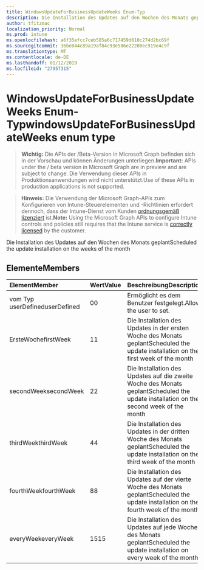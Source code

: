 ```yaml
---
title: WindowsUpdateForBusinessUpdateWeeks Enum-Typ
description: Die Installation des Updates auf den Wochen des Monats geplant
author: tfitzmac
localization_priority: Normal
ms.prod: intune
ms.openlocfilehash: a6f35efcc7ceb585a6c717459d810c274d2bc69f
ms.sourcegitcommit: 36be044c89a19af84c93e586e22200ec919e4c9f
ms.translationtype: MT
ms.contentlocale: de-DE
ms.lasthandoff: 01/12/2019
ms.locfileid: "27957315"
---
```

# <a name="windowsupdateforbusinessupdateweeks-enum-type"></a><span data-ttu-id="a8cdc-103">WindowsUpdateForBusinessUpdateWeeks Enum-Typ</span><span class="sxs-lookup"><span data-stu-id="a8cdc-103">windowsUpdateForBusinessUpdateWeeks enum type</span></span>

> <span data-ttu-id="a8cdc-104">**Wichtig:** Die APIs der /Beta-Version in Microsoft Graph befinden sich in der Vorschau und können Änderungen unterliegen.</span><span class="sxs-lookup"><span data-stu-id="a8cdc-104">**Important:** APIs under the / beta version in Microsoft Graph are in preview and are subject to change.</span></span> <span data-ttu-id="a8cdc-105">Die Verwendung dieser APIs in Produktionsanwendungen wird nicht unterstützt.</span><span class="sxs-lookup"><span data-stu-id="a8cdc-105">Use of these APIs in production applications is not supported.</span></span>

> <span data-ttu-id="a8cdc-106">**Hinweis:** Die Verwendung der Microsoft Graph-APIs zum Konfigurieren von Intune-Steuerelementen und -Richtlinien erfordert dennoch, dass der Intune-Dienst vom Kunden [ordnungsgemäß lizenziert](https://go.microsoft.com/fwlink/?linkid=839381) ist.</span><span class="sxs-lookup"><span data-stu-id="a8cdc-106">**Note:** Using the Microsoft Graph APIs to configure Intune controls and policies still requires that the Intune service is [correctly licensed](https://go.microsoft.com/fwlink/?linkid=839381) by the customer.</span></span>

<span data-ttu-id="a8cdc-107">Die Installation des Updates auf den Wochen des Monats geplant</span><span class="sxs-lookup"><span data-stu-id="a8cdc-107">Scheduled the update installation on the weeks of the month</span></span>
## <a name="members"></a><span data-ttu-id="a8cdc-108">Elemente</span><span class="sxs-lookup"><span data-stu-id="a8cdc-108">Members</span></span>
|<span data-ttu-id="a8cdc-109">Element</span><span class="sxs-lookup"><span data-stu-id="a8cdc-109">Member</span></span>|<span data-ttu-id="a8cdc-110">Wert</span><span class="sxs-lookup"><span data-stu-id="a8cdc-110">Value</span></span>|<span data-ttu-id="a8cdc-111">Beschreibung</span><span class="sxs-lookup"><span data-stu-id="a8cdc-111">Description</span></span>|
|:---|:---|:---|
|<span data-ttu-id="a8cdc-112">vom Typ userDefined</span><span class="sxs-lookup"><span data-stu-id="a8cdc-112">userDefined</span></span>|<span data-ttu-id="a8cdc-113">0</span><span class="sxs-lookup"><span data-stu-id="a8cdc-113">0</span></span>|<span data-ttu-id="a8cdc-114">Ermöglicht es dem Benutzer festgelegt.</span><span class="sxs-lookup"><span data-stu-id="a8cdc-114">Allow the user to set.</span></span>|
|<span data-ttu-id="a8cdc-115">ErsteWoche</span><span class="sxs-lookup"><span data-stu-id="a8cdc-115">firstWeek</span></span>|<span data-ttu-id="a8cdc-116">1</span><span class="sxs-lookup"><span data-stu-id="a8cdc-116">1</span></span>|<span data-ttu-id="a8cdc-117">Die Installation des Updates in der ersten Woche des Monats geplant</span><span class="sxs-lookup"><span data-stu-id="a8cdc-117">Scheduled the update installation on the first week of the month</span></span>|
|<span data-ttu-id="a8cdc-118">secondWeek</span><span class="sxs-lookup"><span data-stu-id="a8cdc-118">secondWeek</span></span>|<span data-ttu-id="a8cdc-119">2</span><span class="sxs-lookup"><span data-stu-id="a8cdc-119">2</span></span>|<span data-ttu-id="a8cdc-120">Die Installation des Updates auf die zweite Woche des Monats geplant</span><span class="sxs-lookup"><span data-stu-id="a8cdc-120">Scheduled the update installation on the second week of the month</span></span>|
|<span data-ttu-id="a8cdc-121">thirdWeek</span><span class="sxs-lookup"><span data-stu-id="a8cdc-121">thirdWeek</span></span>|<span data-ttu-id="a8cdc-122">4</span><span class="sxs-lookup"><span data-stu-id="a8cdc-122">4</span></span>|<span data-ttu-id="a8cdc-123">Die Installation des Updates in der dritten Woche des Monats geplant</span><span class="sxs-lookup"><span data-stu-id="a8cdc-123">Scheduled the update installation on the third week of the month</span></span>|
|<span data-ttu-id="a8cdc-124">fourthWeek</span><span class="sxs-lookup"><span data-stu-id="a8cdc-124">fourthWeek</span></span>|<span data-ttu-id="a8cdc-125">8</span><span class="sxs-lookup"><span data-stu-id="a8cdc-125">8</span></span>|<span data-ttu-id="a8cdc-126">Die Installation des Updates auf der vierte Woche des Monats geplant</span><span class="sxs-lookup"><span data-stu-id="a8cdc-126">Scheduled the update installation on the fourth week of the month</span></span>|
|<span data-ttu-id="a8cdc-127">everyWeek</span><span class="sxs-lookup"><span data-stu-id="a8cdc-127">everyWeek</span></span>|<span data-ttu-id="a8cdc-128">15</span><span class="sxs-lookup"><span data-stu-id="a8cdc-128">15</span></span>|<span data-ttu-id="a8cdc-129">Die Installation des Updates auf jede Woche des Monats geplant</span><span class="sxs-lookup"><span data-stu-id="a8cdc-129">Scheduled the update installation on every week of the month</span></span>|





